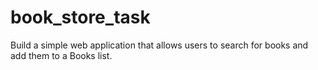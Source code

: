 # book_store_task
Build a simple web application that allows users to search for books and add them to a Books list.
